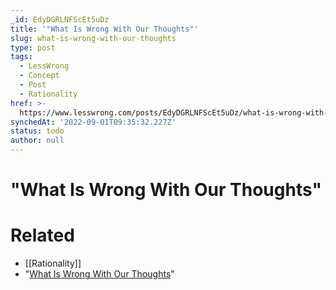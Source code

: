 ```yaml
---
_id: EdyDGRLNFScEt5uDz
title: '"What Is Wrong With Our Thoughts"'
slug: what-is-wrong-with-our-thoughts
type: post
tags:
  - LessWrong
  - Concept
  - Post
  - Rationality
href: >-
  https://www.lesswrong.com/posts/EdyDGRLNFScEt5uDz/what-is-wrong-with-our-thoughts
synchedAt: '2022-09-01T09:35:32.227Z'
status: todo
author: null
---
```


# "What Is Wrong With Our Thoughts"


# Related

- [[Rationality]]
- "[What Is Wrong With Our Thoughts](http://web.maths.unsw.edu.au/~jim/wrongthoughts.html)"
